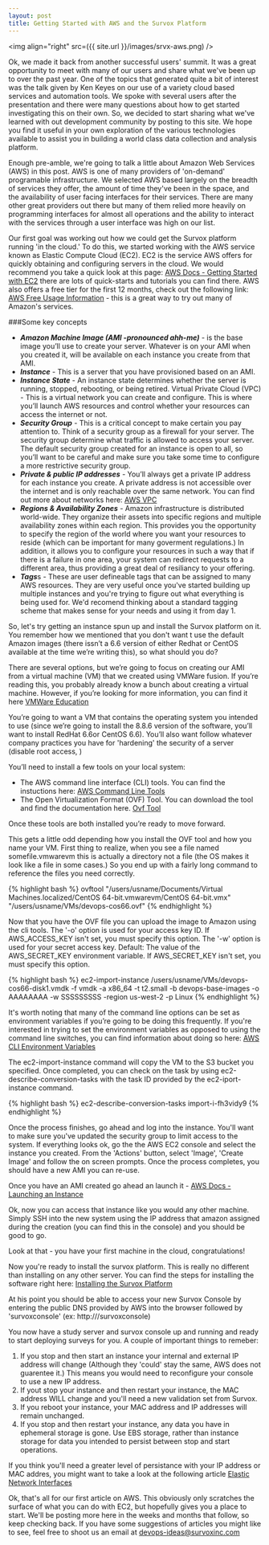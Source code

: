 ```yaml
---
layout: post
title: Getting Started with AWS and the Survox Platform
---
```




<img align="right" src=({{ site.url }}/images/srvx-aws.png) />

Ok, we made it back from another successful users' summit. It was a great opportunity to meet with many of our users and share what we've been up to over the past year. One of the topics that generated quite a bit of interest was the talk given by Ken Keyes on our use of a variety cloud based services and automation tools. We spoke with several users after the presentation and there were many questions about how to get started investigating this on their own. So, we decided to start sharing what we've learned with out development community by posting to this site. We hope you find it useful in your own exploration of the various technologies available to assist you in building a world class data collection and analysis platform. 

Enough pre-amble, we're going to talk a little about Amazon Web Services (AWS) in this post. AWS is one of many providers of 'on-demand' programable infrastructure. We selected AWS based largely on the breadth of services they offer, the amount of time they've been in the space, and the availability of user facing interfaces for their services. There are many other great providers out there but many of them relied more heavily on programming interfaces for almost all operations and the ability to interact with the services through a user interface was high on our list. 

Our first goal was working out how we could get the Survox platform running 'in the cloud.' To do this, we started working with the AWS service known as Elastic Compute Cloud (EC2). EC2 is the service AWS offers for quickly obtaining and configuring servers in the cloud. We would recommend you take a quick look at this page: [AWS Docs - Getting Started with EC2](https://aws.amazon.com/ec2/getting-started/)  there are lots of quick-starts and tutorials you can find there. AWS also offers a free tier for the first 12 months, check out the following link: [AWS Free Usage Information](http://aws.amazon.com/free/) - this is a great way to try out many of Amazon's services.

###Some key concepts
- ***Amazon Machine Image (AMI -pronounced ahh-me)*** - is the base image you’ll use to create your server. Whatever is on your AMI when you created it, will be available on each instance you create from that AMI. 
- ***Instance*** - This is a server that you have provisioned based on an AMI. 
- ***Instance State*** - An instance state determines whether the server is running, stopped, rebooting, or being retired. 
Virtual Private Cloud (VPC) - This is a virtual network you can create and configure. This is where you’ll launch AWS resources and control whether your resources can access the internet or not. 
- ***Security Group*** - This is a critical concept to make certain you pay attention to. Think of a security group as a firewall for your server. The security group determine what traffic is allowed to access your server. The default security group created for an instance is open to all, so you’ll want to be careful and make sure you take some time to configure a more restrictive security group. 
- ***Private & public IP addresses*** - You’ll always get a private IP address for each instance you create. A private address is not accessible over the internet and is only reachable over the same network. You can find out more about networks here: [AWS VPC](https://aws.amazon.com/vpc/)
- ***Regions & Availability Zones*** - Amazon infrastructure is distributed world-wide. They organize their assets into specific regions and multiple availability zones within each region. This provides you the opportunity to specify the region of the world where you want your resources to reside (which can be important for many goverment regulations.) In addition, it allows you to configure your resources in such a way that if there is a failure in one area, your system can redirect requests to a different area, thus providing a great deal of resiliancy to your offering. 
- ***Tags***s - These are user defineable tags that can be assigned to many AWS resources. They are very useful once you've started building up multiple instances and you're trying to figure out what everything is being used for. We'd recomend thinking about a standard tagging scheme that makes sense for your needs and using it from day 1. 

So, let's try getting an instance spun up and install the Survox platform on it. You remember how we mentioned that you don't want t use the default Amazon images (there issn’t a 6.6 version of either Redhat or CentOS available at the time we’re writing this), so what should you do? 

There are several options, but we’re going to focus on creating our AMI from a virtual machine (VM) that we created using VMWare fusion. If you’re reading this, you probably already know a bunch about creating a virtual machine. However, if you’re looking for more information, you can find it here [VMWare Education](http://mylearn.vmware.com/mgrreg/index.cfm)

You’re going to want a VM that contains the operating system you intended to use (since we’re going to install the 8.8.6 version of the software, you’ll want to install RedHat 6.6or CentOS 6.6). You’ll also want follow whatever company practices you have for 'hardening' the security of a server (disable root access, )

You’ll need to install a few tools on your local system:
- The AWS command line interface (CLI) tools. You can find the instuctions here: [AWS Command Line Tools](http://docs.aws.amazon.com/cli/latest/userguide/installing.html) 
- The  Open Virtualization Format (OVF) Tool. You can download the tool and find the documentation here. [Ovf Tool](https://www.vmware.com/support/developer/ovf/) 

Once these tools are both installed you’re ready to move forward. 

This gets a little odd depending how you install the OVF tool and how you name your VM. First thing to realize, when you see a file named somefile.vmwarevm this is actually a directory not a file (the OS makes it look like a file in some cases.) So you end up with a fairly long command to reference the files you need correctly. 

{% highlight bash %}
ovftool "/users/usname/Documents/Virtual Machines.localized/CentOS 64-bit.vmwarevm/CentOS 64-bit.vmx" "/users/usname/VMs/devops-cos66.ovf"
{% endhighlight %}

Now that you have the OVF file you can upload the image to Amazon using the cli tools. The '-o' option is used for your access key ID. If AWS_ACCESS_KEY isn't set, you must specify this option. The '-w' option is used for your secret access key. Default: The value of the AWS_SECRET_KEY environment variable. If AWS_SECRET_KEY isn't set, you must specify this option.

{% highlight bash %}
ec2-import-instance /users/usname/VMs/devops-cos66-disk1.vmdk -f vmdk -a x86_64 -t t2.small -b devops-base-images -o AAAAAAAA -w SSSSSSSSS -region us-west-2 -p Linux
{% endhighlight %}

It's worth noting that many of the command line options can be set as environment variables if you’re going to be doing this frequently. If you're interested in trying to set the environment variables as opposed to using the command line switches, you can find information about doing so here: [AWS CLI Environment Variables](http://docs.aws.amazon.com/AWSEC2/latest/CommandLineReference/ec2-cli-get-set-up.html) 

The ec2-import-instance command will copy the VM to the S3 bucket you specified. Once completed, you can check on the task by using ec2-describe-conversion-tasks with the task ID provided by the ec2-iport-instance command. 

{% highlight bash %}
ec2-describe-conversion-tasks import-i-fh3vidy9
{% endhighlight %}

Once the process finishes, go ahead and log into the instance. You'll want to make sure you've updated the security group to limit access to the system. If everything looks ok, go the the AWS EC2 console and select the instance you created. From the 'Actions' button, select 'Image', 'Create Image' and follow the on screen prompts. Once the process completes, you should have a new AMI you can re-use. 

Once you have an AMI created go ahead an launch it - [AWS Docs - Launching an Instance](http://docs.aws.amazon.com/AWSEC2/latest/UserGuide/launching-instance.html)

Ok, now you can access that instance like you would any other machine. Simply SSH into the new system using the IP address that amazon assigned during the creation (you can find this in the console) and you should be good to go.

Look at that - you have your first machine in the cloud, congratulations!

Now you're ready to install the survox platform. This is really no different than installing on any other server. You can find the steps for installing the software right here: [Installing the Survox Platform](http://docs.survoxinc.com/v88/installation/installation/)

At his point you should be able to access your new Survox Console by entering the public DNS provided by AWS into the browser followed by 'survoxconsole' (ex: http://<Public DNS>/survoxconsole)

You now have a study server and survox console up and running and ready to start deploying surveys for you. A couple of important things to remeber: 

1. If you stop and then start an instance your internal and external IP address will change (Although they 'could' stay the same, AWS does not guarentee it.) This means you would need to reconfigure your console to use a new IP address. 
2. If yout stop your instance and then restart your instance, the MAC address WILL change and you'll need a new validation set from Survox. 
3. If you reboot your instance, your MAC address and IP addresses will remain unchanged. 
4. If you stop and then restart your instance, any data you have in ephemeral storage is gone. Use EBS storage, rather than instance storage for data you intended to persist between stop and start operations. 

If you think you'll need a greater level of persistance with your IP address or MAC addres, you might want to take a look at the following article [Elastic Network Interfaces](http://docs.aws.amazon.com/AWSEC2/latest/UserGuide/using-eni.html)

Ok, that's all for our first article on AWS. This obviously only scratches the surface of what you can do with EC2, but hopefully gives you a place to start. We'll be posting more here in the weeks and months that follow, so keep checking back. If you have some suggestions of articles you might like to see, feel free to shoot us an email at [devops-ideas@survoxinc.com](mailto:devops-ideas@survoxinc.com)

